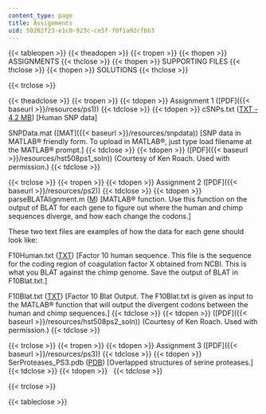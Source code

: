 ```yaml
---
content_type: page
title: Assignments
uid: 50202f23-e1c0-923c-ce5f-f0f1a92cfbb3
---
```


{{< tableopen >}}
{{< theadopen >}}
{{< tropen >}}
{{< thopen >}}
ASSIGNMENTS
{{< thclose >}}
{{< thopen >}}
SUPPORTING FILES
{{< thclose >}}
{{< thopen >}}
SOLUTIONS
{{< thclose >}}

{{< trclose >}}

{{< theadclose >}}
{{< tropen >}}
{{< tdopen >}}
Assignment 1 ([PDF]({{< baseurl >}}/resources/ps1))
{{< tdclose >}}
{{< tdopen >}}
cSNPs.txt ([TXT - 4.2 MB](/courses/health-sciences-and-technology/hst-508-quantitative-genomics-fall-2005/assignments/cSNPs.txt)) \[Human SNP data\]  
  
SNPData.mat ([MAT]({{< baseurl >}}/resources/snpdata)) \[SNP data in MATLAB® friendly form. To upload in MATLAB®, just type load filename at the MATLAB® prompt.\]
{{< tdclose >}}
{{< tdopen >}}
([PDF]({{< baseurl >}}/resources/hst508ps1_soln)) (Courtesy of Ken Roach. Used with permission.)
{{< tdclose >}}

{{< trclose >}}
{{< tropen >}}
{{< tdopen >}}
Assignment 2 ([PDF]({{< baseurl >}}/resources/ps2))
{{< tdclose >}}
{{< tdopen >}}
parseBLATAlignment.m ([M](/courses/health-sciences-and-technology/hst-508-quantitative-genomics-fall-2005/assignments/parseBLATAlignment.m)) \[MATLAB® function. Use this function on the output of BLAT for each gene to figure out where the human and chimp sequences diverge, and how each change the codons.\]  
  
These two text files are examples of how the data for each gene should look like:  
  
F10Human.txt ([TXT](/courses/health-sciences-and-technology/hst-508-quantitative-genomics-fall-2005/assignments/F10Human.txt)) \[Factor 10 human sequence. This file is the sequence for the coding region of coagulation factor X obtained from NCBI. This is what you BLAT against the chimp genome. Save the output of BLAT in F10Blat.txt.\]  
  
F10Blat.txt ([TXT](/courses/health-sciences-and-technology/hst-508-quantitative-genomics-fall-2005/assignments/F10Blat.txt)) \[Factor 10 Blat Output. The F10Blat.txt is given as input to the MATLAB® function that will output the divergent codons between the human and chimp sequences.\]
{{< tdclose >}}
{{< tdopen >}}
([PDF]({{< baseurl >}}/resources/hst508ps2_soln)) (Courtesy of Ken Roach. Used with permission.)
{{< tdclose >}}

{{< trclose >}}
{{< tropen >}}
{{< tdopen >}}
Assignment 3 ([PDF]({{< baseurl >}}/resources/ps3))
{{< tdclose >}}
{{< tdopen >}}
SerProteases\_PS3.pdb ([PDB](/courses/health-sciences-and-technology/hst-508-quantitative-genomics-fall-2005/assignments/SerProteases_PS3.pdb)) \[Overlapped structures of serine proteases.\]
{{< tdclose >}}
{{< tdopen >}}
 
{{< tdclose >}}

{{< trclose >}}

{{< tableclose >}}
